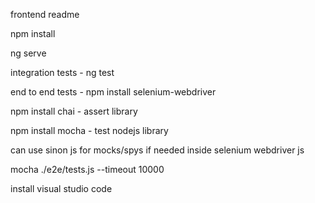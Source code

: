 frontend readme

npm install

ng serve

integration tests - ng test

end to end tests - npm install selenium-webdriver

npm install chai - assert library

npm install mocha - test nodejs library

can use sinon js for mocks/spys if needed inside selenium webdriver js

mocha ./e2e/tests.js  --timeout 10000

install visual studio code
